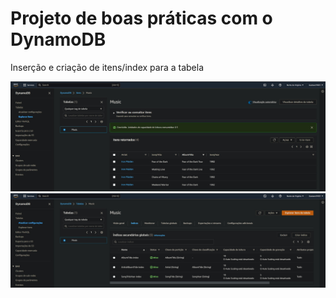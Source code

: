 # Projeto de boas práticas com o DynamoDB

<p>Inserção e criação de itens/index para a tabela </p>

<img src="https://github.com/GustavoYM01/boas-praticas-com-dynamodb-bootcamp-dio/blob/main/imgs/1.jpg" width="800"> 

<img src="https://github.com/GustavoYM01/boas-praticas-com-dynamodb-bootcamp-dio/blob/main/imgs/2.jpg" width="800"> 

